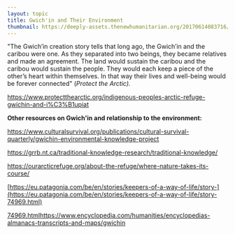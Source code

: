 ```yaml
---
layout: topic
title: Gwich'in and Their Environment
thumbnail: https://deeply-assets.thenewhumanitarian.org/20170614083716/22169388006_52913abe54_o.jpg?w=640&fit=max&q=60
---
```

"The Gwich’in creation story tells that long ago, the Gwich’in and the caribou were one. As they separated into two beings, they became relatives and made an agreement. The land would sustain the caribou and the caribou would sustain the people. They would each keep a piece of the other’s heart within themselves. In that way their lives and well-being would be forever connected" (*Protect the Arctic).*

<https://www.protectthearctic.org/indigenous-peoples-arctic-refuge-gwichin-and-i%C3%B1upiat>



**Other resources on Gwich'in and relationship to the environment:**

<https://www.culturalsurvival.org/publications/cultural-survival-quarterly/gwichin-environmental-knowledge-project>

<https://grrb.nt.ca/traditional-knowledge-research/traditional-knowledge/>

<https://ourarcticrefuge.org/about-the-refuge/where-nature-takes-its-course/>

[https://eu.patagonia.com/be/en/stories/keepers-of-a-way-of-life/story-](https://eu.patagonia.com/be/en/stories/keepers-of-a-way-of-life/story-74969.html)

[74969.html](https://eu.patagonia.com/be/en/stories/keepers-of-a-way-of-life/story-74969.html)<https://www.encyclopedia.com/humanities/encyclopedias-almanacs-transcripts-and-maps/gwichin>